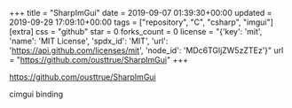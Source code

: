 +++
title = "SharpImGui"
date = 2019-09-07 01:39:30+00:00
updated = 2019-09-29 17:09:10+00:00
tags = ["repository", "C", "csharp", "imgui"]
[extra]
css = "github"
star = 0
forks_count = 0
license = "{'key': 'mit', 'name': 'MIT License', 'spdx_id': 'MIT', 'url': 'https://api.github.com/licenses/mit', 'node_id': 'MDc6TGljZW5zZTEz'}"
url = "https://github.com/ousttrue/SharpImGui"
+++

<https://github.com/ousttrue/SharpImGui>

cimgui binding
